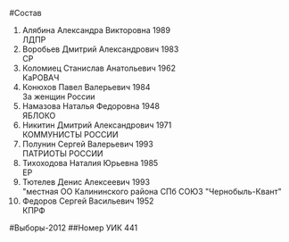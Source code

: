 #Состав
1. Алябина Александра Викторовна 1989   
    ЛДПР
2. Воробьев Дмитрий Александрович 1983   
    СР
3. Коломиец Станислав Анатольевич 1962   
    КаРОВАЧ
4. Конюхов Павел Валерьевич 1984   
    За женщин России
5. Намазова Наталья Федоровна 1948   
    ЯБЛОКО
6. Никитин Дмитрий Александрович 1971   
    КОММУНИСТЫ РОССИИ
7. Полунин Сергей Валерьевич 1993   
    ПАТРИОТЫ РОССИИ
8. Тихоходова Наталия Юрьевна 1985   
    ЕР
9. Тютелев Денис Алексеевич 1993   
    "местная ОО Калининского района СПб СОЮЗ "Чернобыль-Квант"
10. Федоров Сергей Васильевич 1952   
    КПРФ

#Выборы-2012
##Номер УИК
441